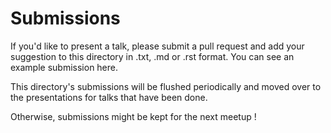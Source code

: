 # Submissions

If you'd like to present a talk, please submit a pull request and add your suggestion to this directory in .txt, .md or .rst format. You can see an example submission here.

This directory's submissions will be flushed periodically and moved over to the presentations for talks that have been done.

Otherwise, submissions might be kept for the next meetup !

